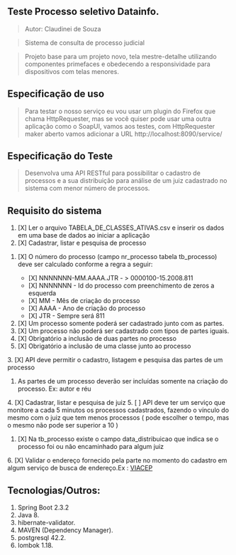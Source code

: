 ## Teste Processo seletivo Datainfo.
>Autor: Claudinei de Souza

>Sistema de consulta de processo judicial

>Projeto base para um projeto novo, tela mestre-detalhe utilizando componentes primefaces e obedecendo a responsividade para dispositivos com telas menores.

## Especificação de uso
>Para testar o nosso serviço eu vou usar um plugin do Firefox que chama HttpRequester, mas se você quiser pode usar uma outra aplicação como o SoapUI, vamos aos testes, com HttpRequester maker aberto vamos adicionar a URL http://localhost:8090/service/

## Especificação do Teste
>Desenvolva uma API RESTful para possibilitar o cadastro de processos e a sua distribuição
para análise de um juiz cadastrado no sistema com menor número de processos.

## Requisito do sistema
1. [X] Ler o arquivo ​TABELA_DE_CLASSES_ATIVAS.csv ​e inserir os dados em uma base de
dados ao iniciar a aplicação
2. [X] Cadastrar, listar e pesquisa de processo
<ol>
	<li> [X] O número do processo (​campo nr_processo tabela tb_processo​) deve ser
		calculado conforme a regra a seguir:
	</li>
	<ul>
		<li>[X] NNNNNNN-MM.AAAA.JTR - > 0000100-15.2008.811</li>
		<li>[X] NNNNNNN - Id do processo com preenchimento de zeros a esquerda</li>
		<li>[X] MM - Mês de criação do processo</li>
		<li>[X] AAAA - Ano de criação do processo</li>
		<li>[X] JTR - Sempre será 811</li>
	</ul>
	<li>[X] Um processo somente poderá ser cadastrado junto com as partes.</li>
	<li>[X] Um processo não poderá ser cadastrado com tipos de partes iguais.</li>
	<li>[X] Obrigatório a inclusão de duas partes no processo</li>
	<li>[X] Obrigatório a inclusão de uma classe junto ao processo</li>
</ol>
3. [X] API deve permitir o cadastro, listagem e pesquisa das partes de um processo
<ol>
	<li> As partes de um processo deverão ser incluídas somente na criação do
		processo. Ex: autor e réu
	</li>
</ol>
4. [X] Cadastrar, listar e pesquisa de juiz
5. [ ] API deve ter um serviço que monitore a cada 5 minutos os processos cadastrados,
	fazendo o vínculo do mesmo com o juiz que tem menos processos ( pode escolher o
	tempo, mas o mesmo não pode ser superior a 10 )
<ol>
	<li>[X]  Na ​tb_processo​ existe o campo ​data_distribuicao​ que indica se o processo foi ou não
encaminhado para algum juiz
	</li>
</ol>
6. [X] Validar o endereço fornecido pela parte no momento do cadastro em algum serviço de
busca de endereço.Ex : <a href ="https://viacep.com.br/">VIACEP</a>

## Tecnologias/Outros:
1. Spring Boot 2.3.2
1. Java 8.
1. hibernate-validator.
1. MAVEN (Dependency Manager).
1. postgresql 42.2.
1. lombok 1.18.
